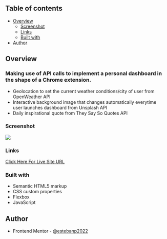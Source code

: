 ## Table of contents

- [Overview](#overview)
  - [Screenshot](#screenshot)
  - [Links](#links)
  - [Built with](#built-with)
- [Author](#author)

## Overview

### Making use of API calls to implement a personal dashboard in the shape of a Chrome extension.

- Geolocation to set the current weather conditions/city of user from OpenWeather API
- Interactive background image that changes automatically everytime user launches dashboard from Unsplash API
- Daily inspirational quote from They Say So Quotes API

### Screenshot

![](./images/screenshot.png)

### Links

[Click Here For Live Site URL]()

### Built with

- Semantic HTML5 markup
- CSS custom properties
- Flexbox
- JavaScript

## Author

- Frontend Mentor - [@estebanp2022](https://www.frontendmentor.io/profile/estebanp2022)
